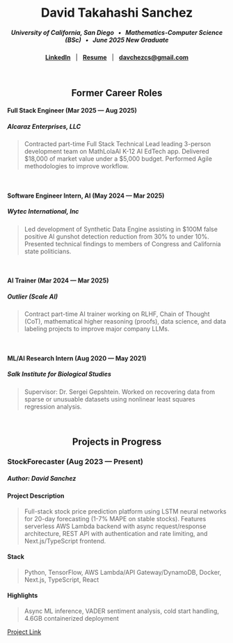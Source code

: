 <div align = "center">

  # David Takahashi Sanchez
  ##### University of California, San Diego &nbsp; • &nbsp; Mathematics-Computer Science (BSc) &nbsp; • &nbsp; June 2025 New Graduate
  [**LinkedIn**](https://www.linkedin.com/davchez) &nbsp; | &nbsp; [**Resume**](https://www.linkedin.com/in/davchez/overlay/1759949291243/single-media-viewer/?profileId=ACoAADQtUrABgbs3OOMG_xTCvcwpVrLOJ2U2tRY) &nbsp; | &nbsp; [**davchezcs@gmail.com**](mailto:davchezcs@gmail.com)

</div>

&nbsp;

<div align = "center">
  
  ## Former Career Roles

</div>

#### Full Stack Engineer (Mar 2025 — Aug 2025)
##### Alcaraz Enterprises, LLC
> Contracted part-time Full Stack Technical Lead leading 3-person development team on MathLolaAI K-12 AI EdTech app.  Delivered $18,000 of market value under a $5,000 budget.  Performed Agile methodologies to improve workflow.

&nbsp;

#### Software Engineer Intern, AI (May 2024 — Mar 2025)
##### Wytec International, Inc
> Led development of Synthetic Data Engine assisting in $100M false positive AI gunshot detection reduction from 30% to under 10%. Presented technical findings to members of Congress and California state politicians.

&nbsp;

#### AI Trainer (Mar 2024 — Mar 2025)
##### Outlier (Scale AI)
> Contract part-time AI trainer working on RLHF, Chain of Thought (CoT), mathematical higher reasoning (proofs), data science, and data labeling projects to improve major company LLMs.  

&nbsp;

#### ML/AI Research Intern (Aug 2020 — May 2021)
##### Salk Institute for Biological Studies
> Supervisor: Dr. Sergei Gepshtein.  Worked on recovering data from sparse or unusuable datasets using nonlinear least squares regression analysis.

&nbsp;

<div align = "center"> 
  
  ## Projects in Progress

</div>
  
### StockForecaster (Aug 2023 — Present) 
##### Author: David Sanchez
#### Project Description
> Full-stack stock price prediction platform using LSTM neural networks for 20-day forecasting (1-7% MAPE on stable stocks). Features serverless AWS Lambda backend with async request/response architecture, REST API with authentication and rate limiting, and Next.js/TypeScript frontend.

#### Stack
> Python, TensorFlow, AWS Lambda/API Gateway/DynamoDB, Docker, Next.js, TypeScript, React

#### Highlights
> Async ML inference, VADER sentiment analysis, cold start handling, 4.6GB containerized deployment

[Project Link](https://github.com/davchez/stockforecaster)
